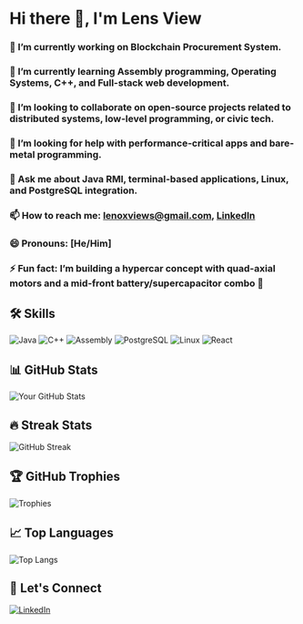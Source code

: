 # Hi there 👋, I'm Lens View

### 🔭 I’m currently working on **Blockchain Procurement System**.
### 🌱 I’m currently learning **Assembly programming, Operating Systems, C++, and Full-stack web development**.
### 👯 I’m looking to collaborate on **open-source projects related to distributed systems, low-level programming, or civic tech.**
### 🤔 I’m looking for help with **performance-critical apps and bare-metal programming.**
### 💬 Ask me about **Java RMI, terminal-based applications, Linux, and PostgreSQL integration.**
### 📫 How to reach me: **lenoxviews@gmail.com**, [LinkedIn](https://www.linkedin.com/in/lenox-omondi/)
### 😄 Pronouns: [He/Him]
### ⚡ Fun fact: I’m building a hypercar concept with quad-axial motors and a mid-front battery/supercapacitor combo 🤯

## 🛠️ Skills
![Java](https://img.shields.io/badge/-Java-007396?style=flat&logo=java&logoColor=white)
![C++](https://img.shields.io/badge/-C++-00599C?style=flat&logo=c%2B%2B&logoColor=white)
![Assembly](https://img.shields.io/badge/-Assembly-000000?style=flat&logo=gnu&logoColor=white)
![PostgreSQL](https://img.shields.io/badge/-PostgreSQL-336791?style=flat&logo=postgresql&logoColor=white)
![Linux](https://img.shields.io/badge/-Linux-FCC624?style=flat&logo=linux&logoColor=black)
![React](https://img.shields.io/badge/-React-61DAFB?style=flat&logo=react&logoColor=black)

## 📊 GitHub Stats
![Your GitHub Stats](https://github-readme-stats.vercel.app/api?username=Lensview&show_icons=true&theme=radical)

## 🔥 Streak Stats
![GitHub Streak](https://streak-stats.demolab.com/?username=Lensview&theme=dark)

## 🏆 GitHub Trophies
![Trophies](https://github-profile-trophy.vercel.app/?username=Lensview&theme=onedark&no-bg=true&no-frame=true&column=4)

## 📈 Top Languages
![Top Langs](https://github-readme-stats.vercel.app/api/top-langs/?username=Lensview&layout=compact&theme=dark)

## 🤝 Let's Connect
<!--[![Twitter](https://img.shields.io/badge/Twitter-1DA1F2?style=for-the-badge&logo=twitter&logoColor=white)](https://twitter.com/yourhandle)-->
[![LinkedIn](https://img.shields.io/badge/LinkedIn-0077B5?style=for-the-badge&logo=linkedin&logoColor=white)](https://www.linkedin.com/in/lenox-omondi/)
